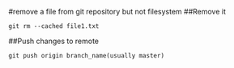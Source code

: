 #remove a file from git repository but not filesystem
##Remove it
```
git rm --cached file1.txt
```
##Push changes to remote
```
git push origin branch_name(usually master)
```